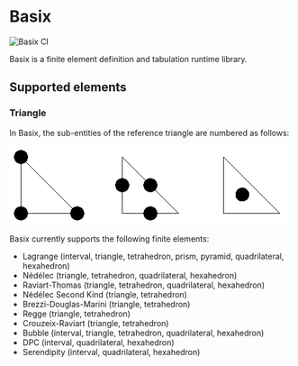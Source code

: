 # Basix

![Basix CI](https://github.com/FEniCS/basix/workflows/Basix%20CI/badge.svg)

Basix is a finite element definition and tabulation runtime library.

## Supported elements

### Triangle
In Basix, the sub-entities of the reference triangle are numbered as follows:

![The numbering of a reference triangle](img/triangle_numbering.png)

Basix currently supports the following finite elements:

  - Lagrange (interval, triangle, tetrahedron, prism, pyramid, quadrilateral, hexahedron)
  - Nédélec (triangle, tetrahedron, quadrilateral, hexahedron)
  - Raviart-Thomas (triangle, tetrahedron, quadrilateral, hexahedron)
  - Nédélec Second Kind (triangle, tetrahedron)
  - Brezzi-Douglas-Marini (triangle, tetrahedron)
  - Regge (triangle, tetrahedron)
  - Crouzeix-Raviart (triangle, tetrahedron)
  - Bubble (interval, triangle, tetrahedron, quadrilateral, hexahedron)
  - DPC (interval, quadrilateral, hexahedron)
  - Serendipity (interval, quadrilateral, hexahedron)
